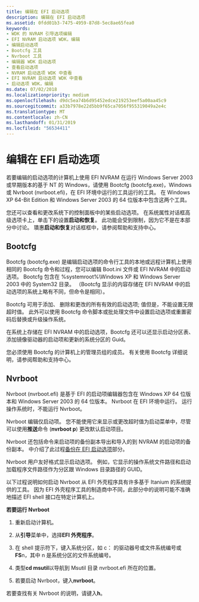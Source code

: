 ```yaml
---
title: 编辑在 EFI 启动选项
description: 编辑在 EFI 启动选项
ms.assetid: 0fdd01b3-7475-4959-87d8-5ec8ae65fea0
keywords:
- WDK 的 NVRAM 引导选项编辑
- EFI NVRAM 启动选项 WDK，编辑
- 编辑启动选项
- Bootcfg 工具
- Nvrboot 工具
- 编辑器 WDK 启动选项
- 查看启动选项
- NVRAM 启动选项 WDK 中查看
- EFI NVRAM 启动选项 WDK 中查看
- 启动选项 WDK，编辑
ms.date: 07/02/2018
ms.localizationpriority: medium
ms.openlocfilehash: d9dc5ea74b6d95452edce219253eef5a00aa45c9
ms.sourcegitcommit: a33b7978e22d5bb9f65ca7056f955319049a2e4c
ms.translationtype: MT
ms.contentlocale: zh-CN
ms.lasthandoff: 01/31/2019
ms.locfileid: "56534411"
---
```

# <a name="editing-boot-options-in-efi"></a>编辑在 EFI 启动选项


若要编辑的启动选项的计算机上使用 EFI NVRAM 在运行 Windows Server 2003 或早期版本的基于 NT 的 Windows，请使用 Bootcfg (bootcfg.exe)，Windows 或 Nvrboot (nvrboot.efi)，在 EFI 环境中运行的工具运行的工具。 在 Windows XP 64-Bit Edition 和 Windows Server 2003 的 64 位版本中包含这两个工具。

您还可以查看和更改系统下的控制面板中的某些启动选项。 在系统属性对话框高级选项卡上，单击下的设置**启动和恢复**。 此功能会受到限制，因为它不是在本部分中讨论。 璝惠**启动和恢复**对话框框中，请参阅帮助和支持中心。

## <a name="bootcfg"></a>Bootcfg

Bootcfg (bootcfg.exe) 是编辑启动选项的命令行工具的本地或远程计算机上使用相同的 Bootcfg 命令和过程，您可以编辑 Boot.ini 文件或 EFI NVRAM 中的启动选项。 Bootcfg 包含在 %systemroot%\\Windows XP 和 Windows Server 2003 中的 System32 目录。 （Bootcfg 显示的内容存储在 EFI NVRAM 中的启动选项的系统上略有不同，但命令是相同）。

Bootcfg 可用于添加、 删除和更改的所有有效的启动选项; 值但是，不能设置无限超时值。 此外可以使用 Bootcfg 命令脚本或批处理文件中设置启动选项或重置密码后替换或升级操作系统。

在系统上存储在 EFI NVRAM 中的启动选项，Bootcfg 还可以还显示启动分区表、 添加镜像驱动器的启动项和更新的系统分区的 Guid。

您必须使用 Bootcfg 的计算机上的管理员组的成员。 有关使用 Bootcfg 详细说明，请参阅帮助和支持中心。

## <a name="nvrboot"></a>Nvrboot

Nvrboot (nvrboot.efi) 是基于 EFI 的启动项编辑器包含在 Windows XP 64 位版本和 Windows Server 2003 的 64 位版本。 Nvrboot 在 EFI 环境中运行。 运行操作系统时，不能运行 Nvrboot。

Nvrboot 编辑仅启动项。 您不能使用它来显示或更改超时值为启动菜单中，尽管可以使用**推送**命令 (**nvrboot p**) 更改默认启动项目。

Nvrboot 还包括命令来启动项的备份副本导出和导入的到 NVRAM 的启动项的备份副本。 中介绍了此过程[备份在 EFI 启动选项](backing-up-boot-options-in-efi.md)部分。

Nvrboot 用户友好格式显示启动选项。 例如，它显示的操作系统文件路径和启动加载程序文件路径作为分区跟 Windows 目录路径的 GUID。

以下过程说明如何启动 Nvrboot 从 EFI 外壳程序具有许多基于 Itanium 的系统提供的工具。 因为 EFI 外壳程序工具的制造商中不同，此部分中的说明可能不准确地描述 EFI shell 接口在特定计算机上。

**若要运行 Nvrboot**

1.  重新启动计算机。

2.  从**引导**菜单中，选择**EFI 外壳程序**。

3.  在 shell 提示符下，键入系统分区，如 c： 的驱动器号或文件系统编号或**FS**n，其中 n 是系统分区的文件系统编号。

4.  类型**cd msutil**以导航到 Msutil 目录 nvrboot.efi 所在的位置。

5.  若要启动 Nvrboot，键入**nvrboot**。

若要查找有关 Nvrboot 的说明，请键入**h**。
